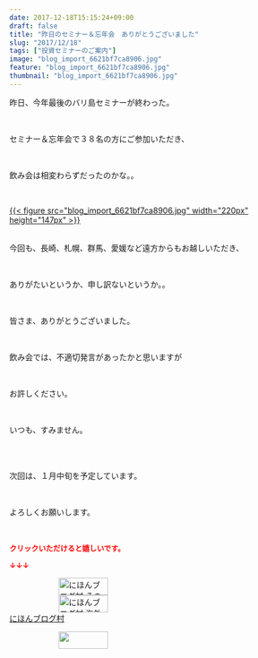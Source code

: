 ```yaml
---
date: 2017-12-18T15:15:24+09:00
draft: false
title: "昨日のセミナー＆忘年会　ありがとうございました"
slug: "2017/12/18"
tags: ["投資セミナーのご案内"]
image: "blog_import_6621bf7ca8906.jpg"
feature: "blog_import_6621bf7ca8906.jpg"
thumbnail: "blog_import_6621bf7ca8906.jpg"
---
```

<p>昨日、今年最後のバリ島セミナーが終わった。</p><p> </p><p>セミナー＆忘年会で３８名の方にご参加いただき、</p><p> </p><p>飲み会は相変わらずだったのかな。。</p><p> </p><p><a href="blog_import_6621bf7ca8906.jpg">{{< figure src="blog_import_6621bf7ca8906.jpg" width="220px" height="147px" >}}</a></p><p><br/>今回も、長崎、札幌、群馬、愛媛など遠方からもお越しいただき、</p><p> </p><p>ありがたいというか、申し訳ないというか。。</p><p> </p><p>皆さま、ありがとうございました。</p><p> </p><p>飲み会では、不適切発言があったかと思いますが</p><p> </p><p>お許しください。</p><p> </p><p>いつも、すみません。</p><p> </p><p><br/>次回は、１月中旬を予定しています。</p><p> </p><p>よろしくお願いします。</p><p> </p><p><font color="#ff0000" size="2"><strong>クリックいただけると嬉しいです。</strong></font></p><p><font color="#ff0000" size="2"><strong>↓↓↓</strong></font></p><p><a href="ranking.html?p_cid=01260127" id="&amp;blogmura_banner" target="_blank"><img alt="にほんブログ村 その他生活ブログ 不動産投資へ" border="0" height="31" src="data:image/svg+xml;charset=utf-8,%3Csvg%20xmlns%3D%22http%3A%2F%2Fwww.w3.org%2F2000%2Fsvg%22%20title%3D%22Placeholder%20for%20Images%22%20role%3D%22presentation%22%20viewBox%3D%220%200%2088%2031%22%20%2F%3E" width="88" data-src="https://img-proxy.blog-video.jp/images?url=http%3A%2F%2Flife.blogmura.com%2Fhudousantoushi%2Fimg%2Fhudousantoushi88_31.gif" style="aspect-ratio: auto 88 / 31;"/><noscript><img alt="にほんブログ村 その他生活ブログ 不動産投資へ" border="0" height="31" src="https://img-proxy.blog-video.jp/images?url=http%3A%2F%2Flife.blogmura.com%2Fhudousantoushi%2Fimg%2Fhudousantoushi88_31.gif" width="88"></noscript></a><br/><a href="ranking.html?p_cid=01260127" target="_blank"><img alt="にほんブログ村 海外生活ブログ バリ島情報へ" border="0" height="31" src="data:image/svg+xml;charset=utf-8,%3Csvg%20xmlns%3D%22http%3A%2F%2Fwww.w3.org%2F2000%2Fsvg%22%20title%3D%22Placeholder%20for%20Images%22%20role%3D%22presentation%22%20viewBox%3D%220%200%2088%2031%22%20%2F%3E" width="88" data-src="https://img-proxy.blog-video.jp/images?url=http%3A%2F%2Foverseas.blogmura.com%2Fbali%2Fimg%2Fbali88_31.gif" style="aspect-ratio: auto 88 / 31;"/><noscript><img alt="にほんブログ村 海外生活ブログ バリ島情報へ" border="0" height="31" src="https://img-proxy.blog-video.jp/images?url=http%3A%2F%2Foverseas.blogmura.com%2Fbali%2Fimg%2Fbali88_31.gif" width="88"></noscript></a><br/><a href="ranking.html?p_cid=01260127" target="_blank">にほんブログ村</a></p><p><a href="link.php?1804582" title="人気ブログランキングへ"><img border="0" height="31" src="data:image/svg+xml;charset=utf-8,%3Csvg%20xmlns%3D%22http%3A%2F%2Fwww.w3.org%2F2000%2Fsvg%22%20title%3D%22Placeholder%20for%20Images%22%20role%3D%22presentation%22%20viewBox%3D%220%200%2088%2031%22%20%2F%3E" width="88" data-src="https://blog.with2.net/img/banner/banner_22.gif" style="aspect-ratio: auto 88 / 31;"/><noscript><img border="0" height="31" src="https://blog.with2.net/img/banner/banner_22.gif" width="88"></noscript></a></p>

